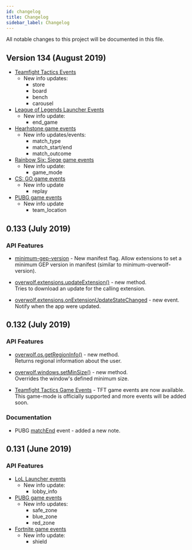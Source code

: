 ```yaml
---
id: changelog
title: Changelog
sidebar_label: Changelog
---
```


All notable changes to this project will be documented in this file.

## Version 134 (August 2019)

* [Teamfight Tactics Events](https://overwolf.github.io/docs/api/overwolf-games-events-tft#docsNav)
  * New info updates:
    * store
    * board
    * bench
    * carousel
* [League of Legends Launcher Events](https://overwolf.github.io/docs/api/overwolf-games-launchers-events-lol#docsNav)
  * New info update:
    * end_game
* [Hearhstone game events](https://overwolf.github.io/docs/api/overwolf-games-events-heartstone#docsNav)
  * New info updates/events:
    * match_type
    * match_start/end
    * match_outcome
* [Rainbow Six: Siege game events](https://overwolf.github.io/docs/api/overwolf-games-events-rainbow-six#docsNav)
  * New info update:
    * game_mode
* [CS: GO game events](https://overwolf.github.io/docs/api/overwolf-games-events-csgo#docsNav)
  * New info update
    * replay
* [PUBG game events](https://overwolf.github.io/docs/api/overwolf-games-events-pubg#docsNav)
  * New info update
    * team_location

## 0.133 (July 2019)

### API Features

* [minimum-gep-version](manifest-json#meta-minimum-gep) - New manifest flag.
  Allow extensions to set a minimum GEP version in manifest (similar to minimum-overwolf-version).

* [overwolf.extensions.updateExtension()](overwolf-extensions#updateextensioncallback) - new method.  
  Tries to download an update for the calling extension.

* [overwolf.extensions.onExtensionUpdateStateChanged](overwolf-extensions#onextensionupdatestatechanged) - new event.  
  Notify when the app were updated.

## 0.132 (July 2019)

### API Features

* [overwolf.os.getRegionInfo()](overwolf-os#getregioninfocallback) - new method.  
  Returns regional information about the user.
  
* [overwolf.windows.setMinSize()](overwolf-windows#setminsizewindowid-width-height-callback) - new method.  
  Overrides the window's defined minimum size.

* [Teamfight Tactics Game Events](overwolf-games-events-tft) - TFT game events are now available.  
This game-mode is officially supported and more events will be added soon.

### Documentation

* PUBG [matchEnd](overwolf-games-events-pubg#matchend-notes) event - added a new note.

## 0.131 (June 2019)

### API Features

* [LoL Launcher events](overwolf-games-launchers-events-lol)
  * New info update:
    * lobby_info
* [PUBG game events](overwolf-games-events-pubg)
  * New info updates:
    * safe_zone
    * blue_zone
    * red_zone
* [Fortnite game events](overwolf-games-events-fortnite)
  * New info update:
    * shield
